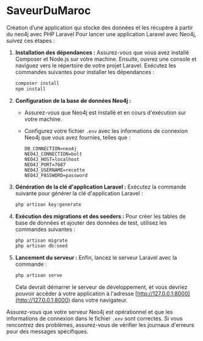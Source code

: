 # SaveurDuMaroc
 Création d’une application qui stocke des données et les récupère à partir du neo4j avec PHP Laravel
Pour lancer une application Laravel avec Neo4j, suivez ces étapes :

1. **Installation des dépendances :**
   Assurez-vous que vous avez installé Composer et Node.js sur votre machine. Ensuite, ouvrez une console et naviguez vers le répertoire de votre projet Laravel. Exécutez les commandes suivantes pour installer les dépendances :

   ```bash
   composer install
   npm install
   ```

2. **Configuration de la base de données Neo4j :**
   - Assurez-vous que Neo4j est installé et en cours d'exécution sur votre machine.
   - Configurez votre fichier `.env` avec les informations de connexion Neo4j que vous avez fournies, telles que :

     ```env
     DB_CONNECTION=neo4j
     NEO4J_CONNECTION=bolt
     NEO4J_HOST=localhost
     NEO4J_PORT=7687
     NEO4J_USERNAME=recette
     NEO4J_PASSWORD=password
     ```

3. **Génération de la clé d'application Laravel :**
   Exécutez la commande suivante pour générer la clé d'application Laravel :

   ```bash
   php artisan key:generate
   ```

4. **Exécution des migrations et des seeders :**
   Pour créer les tables de base de données et ajouter des données de test, utilisez les commandes suivantes :

   ```bash
   php artisan migrate
   php artisan db:seed
   ```

5. **Lancement du serveur :**
   Enfin, lancez le serveur Laravel avec la commande :

   ```bash
   php artisan serve
   ```

   Cela devrait démarrer le serveur de développement, et vous devriez pouvoir accéder à votre application à l'adresse [http://127.0.0.1:8000](http://127.0.0.1:8000) dans votre navigateur.

Assurez-vous que votre serveur Neo4j est opérationnel et que les informations de connexion dans le fichier `.env` sont correctes. Si vous rencontrez des problèmes, assurez-vous de vérifier les journaux d'erreurs pour des messages spécifiques.

